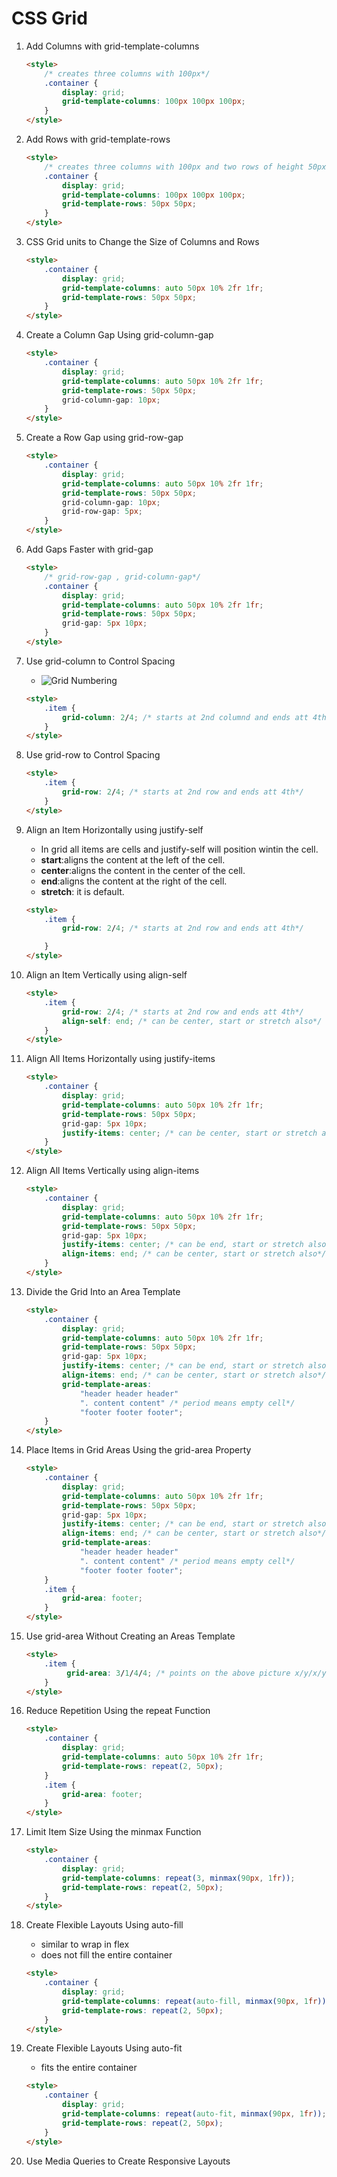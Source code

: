 # CSS Grid

1. Add Columns with grid-template-columns

    ```html
    <style>
        /* creates three columns with 100px*/
        .container {
            display: grid;
            grid-template-columns: 100px 100px 100px;
        }
    </style>
    ```

1. Add Rows with grid-template-rows

    ```html
    <style>
        /* creates three columns with 100px and two rows of height 50px*/
        .container {
            display: grid;
            grid-template-columns: 100px 100px 100px;
            grid-template-rows: 50px 50px;
        }
    </style>
    ```

1. CSS Grid units to Change the Size of Columns and Rows

    ```html
    <style>
        .container {
            display: grid;
            grid-template-columns: auto 50px 10% 2fr 1fr;
            grid-template-rows: 50px 50px;
        }
    </style>
    ```

1. Create a Column Gap Using grid-column-gap

    ```html
    <style>
        .container {
            display: grid;
            grid-template-columns: auto 50px 10% 2fr 1fr;
            grid-template-rows: 50px 50px;
            grid-column-gap: 10px;
        }
    </style>
    ```

1. Create a Row Gap using grid-row-gap

    ```html
    <style>
        .container {
            display: grid;
            grid-template-columns: auto 50px 10% 2fr 1fr;
            grid-template-rows: 50px 50px;
            grid-column-gap: 10px;
            grid-row-gap: 5px;
        }
    </style>
    ```

1. Add Gaps Faster with grid-gap

    ```html
    <style>
        /* grid-row-gap , grid-column-gap*/
        .container {
            display: grid;
            grid-template-columns: auto 50px 10% 2fr 1fr;
            grid-template-rows: 50px 50px;
            grid-gap: 5px 10px;
        }
    </style>
    ```

1. Use grid-column to Control Spacing
    * ![Grid Numbering](pictures/gridNumbers.jpg)

    ```html
    <style>
        .item {
            grid-column: 2/4; /* starts at 2nd columnd and ends att 4th*/
        }
    </style>
    ```

1. Use grid-row to Control Spacing

    ```html
    <style>
        .item {
            grid-row: 2/4; /* starts at 2nd row and ends att 4th*/
        }
    </style>
    ```

1. Align an Item Horizontally using justify-self
    * In grid all items are cells and justify-self will position wintin the cell.
    * **start**:aligns the content at the left of the cell.
    * **center**:aligns the content in the center of the cell.
    * **end**:aligns the content at the right of the cell.
    * **stretch**: it is default.

    ```html
    <style>
        .item {
            grid-row: 2/4; /* starts at 2nd row and ends att 4th*/

        }
    </style>
    ```

1. Align an Item Vertically using align-self

    ```html
    <style>
        .item {
            grid-row: 2/4; /* starts at 2nd row and ends att 4th*/
            align-self: end; /* can be center, start or stretch also*/
        }
    </style>
    ```

1. Align All Items Horizontally using justify-items

    ```html
    <style>
        .container {
            display: grid;
            grid-template-columns: auto 50px 10% 2fr 1fr;
            grid-template-rows: 50px 50px;
            grid-gap: 5px 10px;
            justify-items: center; /* can be center, start or stretch also*/
        }
    </style>
    ```

1. Align All Items Vertically using align-items

    ```html
    <style>
        .container {
            display: grid;
            grid-template-columns: auto 50px 10% 2fr 1fr;
            grid-template-rows: 50px 50px;
            grid-gap: 5px 10px;
            justify-items: center; /* can be end, start or stretch also*/
            align-items: end; /* can be center, start or stretch also*/
        }
    </style>
    ```

1. Divide the Grid Into an Area Template

    ```html
    <style>
        .container {
            display: grid;
            grid-template-columns: auto 50px 10% 2fr 1fr;
            grid-template-rows: 50px 50px;
            grid-gap: 5px 10px;
            justify-items: center; /* can be end, start or stretch also*/
            align-items: end; /* can be center, start or stretch also*/
            grid-template-areas:
                "header header header"
                ". content content" /* period means empty cell*/
                "footer footer footer";
        }
    </style>
    ```

1. Place Items in Grid Areas Using the grid-area Property

    ```html
    <style>
        .container {
            display: grid;
            grid-template-columns: auto 50px 10% 2fr 1fr;
            grid-template-rows: 50px 50px;
            grid-gap: 5px 10px;
            justify-items: center; /* can be end, start or stretch also*/
            align-items: end; /* can be center, start or stretch also*/
            grid-template-areas:
                "header header header"
                ". content content" /* period means empty cell*/
                "footer footer footer";
        }
        .item {
            grid-area: footer;
        }
    </style>
    ```

1. Use grid-area Without Creating an Areas Template

    ```html
    <style>
        .item {
             grid-area: 3/1/4/4; /* points on the above picture x/y/x/y*/
        }
    </style>
    ```

1. Reduce Repetition Using the repeat Function

    ```html
    <style>
        .container {
            display: grid;
            grid-template-columns: auto 50px 10% 2fr 1fr;
            grid-template-rows: repeat(2, 50px);
        }
        .item {
            grid-area: footer;
        }
    </style>
    ```

1. Limit Item Size Using the minmax Function

    ```html
    <style>
        .container {
            display: grid;
            grid-template-columns: repeat(3, minmax(90px, 1fr));
            grid-template-rows: repeat(2, 50px);
        }
    </style>
    ```

1. Create Flexible Layouts Using auto-fill
    * similar to wrap in flex
    * does not fill the entire container

    ```html
    <style>
        .container {
            display: grid;
            grid-template-columns: repeat(auto-fill, minmax(90px, 1fr));
            grid-template-rows: repeat(2, 50px);
        }
    </style>
    ```

1. Create Flexible Layouts Using auto-fit
    * fits the entire container

    ```html
    <style>
        .container {
            display: grid;
            grid-template-columns: repeat(auto-fit, minmax(90px, 1fr));
            grid-template-rows: repeat(2, 50px);
        }
    </style>
    ```

1. Use Media Queries to Create Responsive Layouts

    